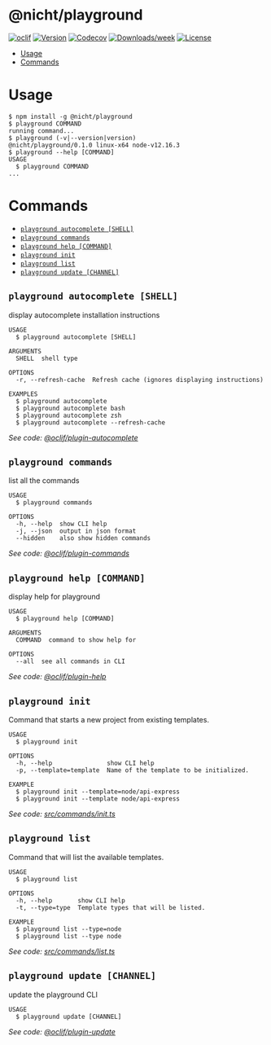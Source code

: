 @nicht/playground
===============

[![oclif](https://img.shields.io/badge/cli-oclif-brightgreen.svg)](https://oclif.io)
[![Version](https://img.shields.io/npm/v/@playground/cli.svg)](https://npmjs.org/package/@playground/cli)
[![Codecov](https://codecov.io/gh/nicht/playground/branch/master/graph/badge.svg)](https://codecov.io/gh/nicht/playground)
[![Downloads/week](https://img.shields.io/npm/dw/@playground/cli.svg)](https://npmjs.org/package/@playground/cli)
[![License](https://img.shields.io/npm/l/@playground/cli.svg)](https://github.com/nicht/playground/blob/master/package.json)

<!-- toc -->
* [Usage](#usage)
* [Commands](#commands)
<!-- tocstop -->
# Usage
<!-- usage -->
```sh-session
$ npm install -g @nicht/playground
$ playground COMMAND
running command...
$ playground (-v|--version|version)
@nicht/playground/0.1.0 linux-x64 node-v12.16.3
$ playground --help [COMMAND]
USAGE
  $ playground COMMAND
...
```
<!-- usagestop -->
# Commands
<!-- commands -->
* [`playground autocomplete [SHELL]`](#playground-autocomplete-shell)
* [`playground commands`](#playground-commands)
* [`playground help [COMMAND]`](#playground-help-command)
* [`playground init`](#playground-init)
* [`playground list`](#playground-list)
* [`playground update [CHANNEL]`](#playground-update-channel)

## `playground autocomplete [SHELL]`

display autocomplete installation instructions

```
USAGE
  $ playground autocomplete [SHELL]

ARGUMENTS
  SHELL  shell type

OPTIONS
  -r, --refresh-cache  Refresh cache (ignores displaying instructions)

EXAMPLES
  $ playground autocomplete
  $ playground autocomplete bash
  $ playground autocomplete zsh
  $ playground autocomplete --refresh-cache
```

_See code: [@oclif/plugin-autocomplete](https://github.com/oclif/plugin-autocomplete/blob/v0.2.0/src/commands/autocomplete/index.ts)_

## `playground commands`

list all the commands

```
USAGE
  $ playground commands

OPTIONS
  -h, --help  show CLI help
  -j, --json  output in json format
  --hidden    also show hidden commands
```

_See code: [@oclif/plugin-commands](https://github.com/oclif/plugin-commands/blob/v1.2.3/src/commands/commands.ts)_

## `playground help [COMMAND]`

display help for playground

```
USAGE
  $ playground help [COMMAND]

ARGUMENTS
  COMMAND  command to show help for

OPTIONS
  --all  see all commands in CLI
```

_See code: [@oclif/plugin-help](https://github.com/oclif/plugin-help/blob/v2.2.3/src/commands/help.ts)_

## `playground init`

Command that starts a new project from existing templates.

```
USAGE
  $ playground init

OPTIONS
  -h, --help               show CLI help
  -p, --template=template  Name of the template to be initialized.

EXAMPLE
  $ playground init --template=node/api-express
  $ playground init --template node/api-express
```

_See code: [src/commands/init.ts](https://github.com/nicht/playground/blob/v0.1.0/src/commands/init.ts)_

## `playground list`

Command that will list the available templates.

```
USAGE
  $ playground list

OPTIONS
  -h, --help       show CLI help
  -t, --type=type  Template types that will be listed.

EXAMPLE
  $ playground list --type=node
  $ playground list --type node
```

_See code: [src/commands/list.ts](https://github.com/nicht/playground/blob/v0.1.0/src/commands/list.ts)_

## `playground update [CHANNEL]`

update the playground CLI

```
USAGE
  $ playground update [CHANNEL]
```

_See code: [@oclif/plugin-update](https://github.com/oclif/plugin-update/blob/v1.3.9/src/commands/update.ts)_
<!-- commandsstop -->

